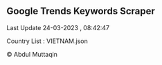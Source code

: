

## Google Trends Keywords Scraper 
 
Last Update 24-03-2023 , 08:42:47

Country List :
VIETNAM.json



© Abdul Muttaqin 
